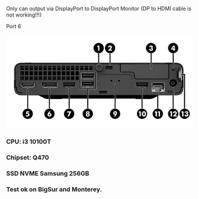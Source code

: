 Only can output via DisplayPort to DisplayPort Monitor (DP to HDMI cable is not working!!!)

Port 6

![Screenshot](https://github.com/thinhly-lifetechvn/macos_efi/blob/master/HP%20Prodesk%20400%20G6%20Desktop%20Mini/EFI/HP%20Prodesk%20400%20G6%20Desktop%20Mini%20PC.jpeg)

### CPU: i3 10100T
### Chipset: Q470
### SSD NVME Samsung 256GB

### Test ok on BigSur and Monterey.
